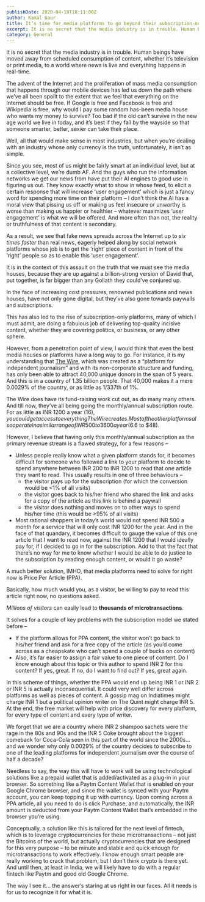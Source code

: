 ```yaml
---
publishDate: 2020-04-18T18:11:00Z
author: Kamal Gaur
title: It’s time for media platforms to go beyond their subscription-only revenue models by enabling microtransactions 
excerpt: It is no secret that the media industry is in trouble. Human beings have moved away from scheduled consumption of content, whether it’s television or… 
category: General
---
```


It is no secret that the media industry is in trouble. Human beings have moved away from scheduled consumption of content, whether it’s television or print media, to a world where news is live and everything happens in real-time.

The advent of the Internet and the proliferation of mass media consumption that happens through our mobile devices has led us down the path where we’ve all been spoilt to the extent that we feel that everything on the Internet should be free. If Google is free and Facebook is free and Wikipedia is free, why would I pay some random has-been media house who wants my money to survive? Too bad if the old can’t survive in the new age world we live in today, and it’s best if they fall by the wayside so that someone smarter, better, sexier can take their place.

Well, all that would make sense in most industries, but when you’re dealing with an industry whose only currency is the truth, unfortunately, it isn’t as simple.

Since you see, most of us might be fairly smart at an individual level, but at a collective level, we’re dumb AF. And the guys who run the information networks we get our news from have put their AI engines to good use in figuring us out. They know exactly what to show in whose feed, to elicit a certain response that will increase ‘user engagement’ which is just a fancy word for spending more time on their platform – I don’t think the AI has a moral view that pissing us off or making us feel insecure or unworthy is worse than making us happier or healthier – whatever maximizes ‘user engagement’ is what we will be offered. And more often than not, the reality or truthfulness of that content is secondary.

As a result, we see that fake news spreads across the Internet up to _six times faster_ than real news, eagerly helped along by social network platforms whose job is to get the ‘right’ piece of content in front of the ‘right’ people so as to enable this ‘user engagement’.

It is in the context of this assault on the truth that we must see the media houses, because they are up against a billion-strong version of David that, put together, is far bigger than any Goliath they could’ve conjured up.

In the face of increasing cost pressures, renowned publications and news houses, have not only gone digital, but they’ve also gone towards paywalls and subscriptions.

This has also led to the rise of subscription-only platforms, many of which I must admit, are doing a fabulous job of delivering top-quality incisive content, whether they are covering politics, or business, or any other sphere.

However, from a penetration point of view, I would think that even the best media houses or platforms have a long way to go. For instance, it is my understanding that [The Wire](https://en.wikipedia.org/wiki/The%5FWire%5F%28India%29), which was created as a “platform for independent journalism” and with its non-corporate structure and funding, has only been able to attract 40,000 unique donors in the span of 5 years. And this is in a country of 1.35 billion people. That 40,000 makes it a mere 0.0029% of the country, or as little as 1/337th of 1%.

The Wire does have its fund-raising work cut out, as do many many others. And till now, they’ve all being going the monthly/annual subscription route. For as little as INR 1200 a year ($16), you could get access to everything The Wire creates. Most of the other platforms also operate in a similar range of INR 500 to 3600 a year ($6.6 to $48).

However, I believe that having only this monthly/annual subscription as the primary revenue stream is a flawed strategy, for a few reasons –

* Unless people really know what a given platform stands for, it becomes difficult for someone who followed a link to your platform to decide to spend anywhere between INR 200 to INR 1200 to read that one article they want to read. This usually results in one of three behaviours –  
   * the visitor pays up for the subscription (for which the conversion would be <1% of all visits)  
   * the visitor goes back to his/her friend who shared the link and asks for a copy of the article as this link is behind a paywall  
   * the visitor does nothing and moves on to other ways to spend his/her time (this would be >95% of all visits)
* Most rational shoppers in today’s world would not spend INR 500 a month for a service that will only cost INR 1200 for the year. And in the face of that quandary, it becomes difficult to gauge the value of this one article that I want to read now, against the INR 1200 that I would ideally pay for, if I decided to go in for the subscription. Add to that the fact that there’s no way for me to know whether I would be able to do justice to the subscription by reading enough content, or would it go waste?

A much better solution, IMHO, that media platforms need to solve for right now is Price Per Article (PPA).

Basically, how much would you, as a visitor, be willing to pay to read this article right now, no questions asked.

_Millions of visitors_ can easily lead to **thousands of microtransactions**.

It solves for a couple of key problems with the subscription model we stated before –

* If the platform allows for PPA content, the visitor won’t go back to his/her friend and ask for a free copy of the article (as you’d come across as a cheapskate who can’t spend a couple of bucks on content)
* Also, it’s far easier to assign a fair value to one piece of content. Do I know enough about this topic or this author to spend INR 2 for this content? If yes, great. If no, do I want to find out? If yes, great again.

In this scheme of things, whether the PPA would end up being INR 1 or INR 2 or INR 5 is actually inconsequential. It could very well differ across platforms as well as pieces of content. A gossip mag on Indiatimes might charge INR 1 but a political opinion writer on The Quint might charge INR 5\. At the end, the free market will help with price discovery for every platform, for every type of content and every type of writer.

We forget that we are a country where INR 2 shampoo sachets were the rage in the 80s and 90s and the INR 5 Coke brought about the biggest comeback for Coca-Cola seen in this part of the world since the 2000s… and we wonder why only 0.0029% of the country decides to subscribe to one of the leading platforms for independent journalism over the course of half a decade?

Needless to say, the way this will have to work will be using technological solutions like a prepaid wallet that is added/activated as a plug-in in your browser. So something like a Paytm Content Wallet that is enabled on your Google Chrome browser, and since the wallet is synced with your Paytm account, you can keep topping it up with currency. Upon coming across a PPA article, all you need to do is click Purchase, and automatically, the INR amount is deducted from your Paytm Content Wallet that’s embedded in the browser you’re using.

Conceptually, a solution like this is tailored for the next level of fintech, which is to leverage cryptocurrencies for these microtransactions – not just the Bitcoins of the world, but actually cryptocurrencies that are designed for this very purpose – to be minute and stable and quick enough for microtransactions to work effectively. I know enough smart people are really working to crack that problem, but I don’t think crypto is there yet. And until then, at least in India, we will likely have to do with a regular fintech like Paytm and good old Google Chrome.

The way I see it… the answer’s staring at us right in our faces. All it needs is for us to recognize it for what it is.

